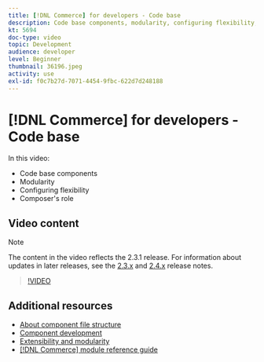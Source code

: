 ```yaml
---
title: [!DNL Commerce] for developers - Code base
description: Code base components, modularity, configuring flexibility, and Composer's role
kt: 5694
doc-type: video
topic: Development
audience: developer
level: Beginner
thumbnail: 36196.jpeg
activity: use
exl-id: f0c7b27d-7071-4454-9fbc-622d7d248188
---
```

# [!DNL Commerce] for developers - Code base

In this video:

- Code base components
- Modularity
- Configuring flexibility
- Composer's role

## Video content

>[!NOTE]
>
>The content in the video reflects the 2.3.1 release. For information about updates in later releases, see the [ 2.3.x](https://devdocs.magento.com/guides/v2.3/release-notes/bk-release-notes.html) and [2.4.x](https://devdocs.magento.com/guides/v2.4/release-notes/bk-release-notes.html) release notes.

>[!VIDEO](https://video.tv.adobe.com/v/36196?quality=12&learn=on)

## Additional resources

- [About component file structure](https://devdocs.magento.com/guides/v2.4/extension-dev-guide/prepare/prepare_file-str.html)
- [Component development](https://devdocs.magento.com/guides/v2.4/extension-dev-guide/module-development.html)
- [Extensibility and modularity](https://devdocs.magento.com/guides/v2.4/architecture/extensibility.html)
- [[!DNL Commerce] module reference guide](https://devdocs.magento.com/guides/v2.4/mrg/intro.html)
